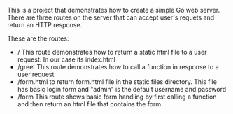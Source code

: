 This is a project that demonstrates how to create a simple Go web server. There are three routes on the server that can accept user's requets and return an HTTP response.

These are the routes:
- / This route demonstrates how to return a static html file to a user request. In our case its index.html
- /greet This route demonstrates how to call a function in response to a user request
- /form.html to return form.html file in the static files directory. This file has basic login form and "admin" is the default username and password
- /form This route shows basic form handling by first calling a function and then return an html file that contains the form.
